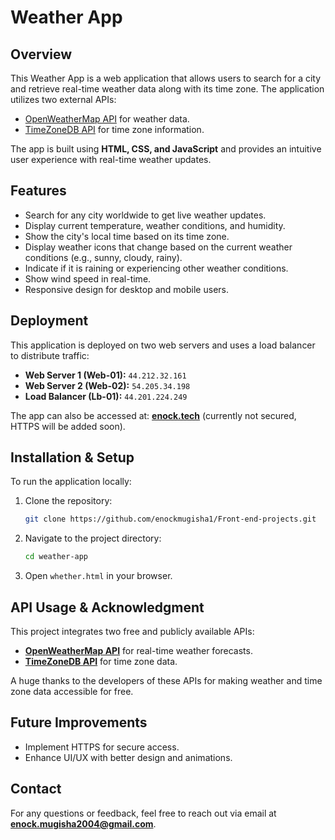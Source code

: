# Weather App

## Overview
This Weather App is a web application that allows users to search for a city and retrieve real-time weather data along with its time zone. The application utilizes two external APIs:

- [OpenWeatherMap API](https://openweathermap.org/api) for weather data.
- [TimeZoneDB API](https://timezonedb.com/api) for time zone information.

The app is built using **HTML, CSS, and JavaScript** and provides an intuitive user experience with real-time weather updates.

## Features
- Search for any city worldwide to get live weather updates.
- Display current temperature, weather conditions, and humidity.
- Show the city's local time based on its time zone.
- Display weather icons that change based on the current weather conditions (e.g., sunny, cloudy, rainy).
- Indicate if it is raining or experiencing other weather conditions.
- Show wind speed in real-time.
- Responsive design for desktop and mobile users.

## Deployment
This application is deployed on two web servers and uses a load balancer to distribute traffic:

- **Web Server 1 (Web-01):** `44.212.32.161`
- **Web Server 2 (Web-02):** `54.205.34.198`
- **Load Balancer (Lb-01):** `44.201.224.249`

The app can also be accessed at: **[enock.tech](http://enock.tech)** (currently not secured, HTTPS will be added soon).

## Installation & Setup
To run the application locally:

1. Clone the repository:
   ```sh
   git clone https://github.com/enockmugisha1/Front-end-projects.git
   ```
2. Navigate to the project directory:
   ```sh
   cd weather-app
   ```
3. Open `whether.html` in your browser.

## API Usage & Acknowledgment
This project integrates two free and publicly available APIs:
- **[OpenWeatherMap API](https://openweathermap.org/api)** for real-time weather forecasts.
- **[TimeZoneDB API](https://timezonedb.com/api)** for time zone data.

A huge thanks to the developers of these APIs for making weather and time zone data accessible for free.

## Future Improvements
- Implement HTTPS for secure access.
- Enhance UI/UX with better design and animations.

## Contact
For any questions or feedback, feel free to reach out via email at **enock.mugisha2004@gmail.com**.

